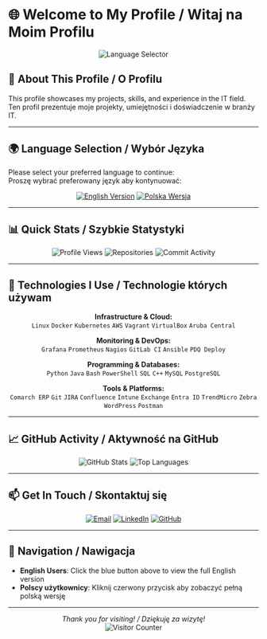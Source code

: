 # 🌐 Welcome to My Profile / Witaj na Moim Profilu

<div align="center">
  
![Language Selector](https://img.shields.io/badge/Choose%20Language-Wybierz%20Język-blue?style=for-the-badge)
  
</div>

## 🎯 About This Profile / O Profilu

This profile showcases my projects, skills, and experience in the IT field.  
Ten profil prezentuje moje projekty, umiejętności i doświadczenie w branży IT.

---

## 🌍 Language Selection / Wybór Języka

Please select your preferred language to continue:  
Proszę wybrać preferowany język aby kontynuować:

<div align="center">

[![English Version](https://img.shields.io/badge/ENGLISH_VERSION-🇬🇧-royalblue?style=for-the-badge&logo=google-translate&logoColor=white)](README_EN.md)
[![Polska Wersja](https://img.shields.io/badge/POLSKA_WERSJA-🇵🇱-crimson?style=for-the-badge&logo=google-translate&logoColor=white)](README_PL.md)

</div>

---

## 📊 Quick Stats / Szybkie Statystyki

<div align="center">

![Profile Views](https://komarev.com/ghpvc/?username=Swagrzyk&label=Profile%20Views%20•%20Wyświetlenia&color=blueviolet&style=flat-square)
![Repositories](https://img.shields.io/badge/Repositories-10+-brightgreen?style=flat-square&logo=github)
![Commit Activity](https://img.shields.io/badge/Active%20Contributor-✅-success?style=flat-square)

</div>

---

## 🚀 Technologies I Use / Technologie których używam

<div align="center">

**Infrastructure & Cloud:** \
`Linux` `Docker` `Kubernetes` `AWS` `Vagrant` `VirtualBox` `Aruba Central`

**Monitoring & DevOps:** \
`Grafana` `Prometheus` `Nagios` `GitLab CI` `Ansible` `PDQ Deploy`

**Programming & Databases:** \
`Python` `Java` `Bash` `PowerShell` `SQL` `C++` `MySQL` `PostgreSQL`

**Tools & Platforms:** \
`Comarch ERP` `Git` `JIRA` `Confluence` `Intune` `Exchange` `Entra ID` `TrendMicro` `Zebra` `WordPress` `Postman`


</div>

---

## 📈 GitHub Activity / Aktywność na GitHub

<div align="center">

![GitHub Stats](https://github-readme-stats.vercel.app/api?username=Swagrzyk&show_icons=true&theme=radical&hide_title=true)
![Top Languages](https://github-readme-stats.vercel.app/api/top-langs/?username=Swagrzyk&layout=compact&theme=radical&hide_title=true)

</div>

---

## 📫 Get In Touch / Skontaktuj się

<div align="center">

[![Email](https://img.shields.io/badge/Email-mswagrzyk@interia.pl-important?logo=mail.ru&logoColor=white)](mailto:mswagrzyk@interia.pl)
[![LinkedIn](https://img.shields.io/badge/LinkedIn-Mateusz_Swagrzyk-0077B5?logo=linkedin&logoColor=white)](https://www.linkedin.com/in/mateusz-swagrzyk/)
[![GitHub](https://img.shields.io/badge/GitHub-Swagrzyk-181717?logo=github&logoColor=white)](https://github.com/Swagrzyk)

</div>

---

## 🔄 Navigation / Nawigacja

- **English Users**: Click the blue button above to view the full English version  
- **Polscy użytkownicy**: Kliknij czerwony przycisk aby zobaczyć pełną polską wersję

---

<div align="center">

*Thank you for visiting! / Dziękuję za wizytę!*  
![Visitor Counter](https://api.visitorbadge.io/api/visitors?path=https%3A%2F%2Fgithub.com%2FSwagrzyk&label=Visitors%20•%20Goście&countColor=%23263759&style=flat-square)

</div>